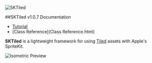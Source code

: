 ![SKTiled](https://raw.githubusercontent.com/mfessenden/SKTiled/master/docs/Images/header.png)


##SKTiled v1.0.7 Documentation


- [Tutorial](Tutorial.html)
- [Class Reference](Class Reference.html)

**SKTiled** is a lightweight framework for using [Tiled](http://www.mapeditor.org) assets with Apple's SpriteKit.

![Isometric Preview](https://raw.githubusercontent.com/mfessenden/SKTiled/master/docs/Images/iso-start.png)



